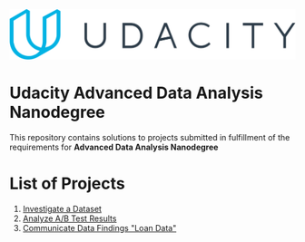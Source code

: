 ![Udacity Logo](udacity-logo.svg)

# Udacity Advanced Data Analysis Nanodegree

This repository contains solutions to projects submitted in fulfillment of the requirements for **Advanced Data Analysis Nanodegree**


# List of Projects

1. [Investigate a Dataset](projects/Investigate_a_Dataset)
2. [Analyze A/B Test Results](projects/AB_Test)
3. [Communicate Data Findings "Loan Data"](projects/Communicate_data_findings)
